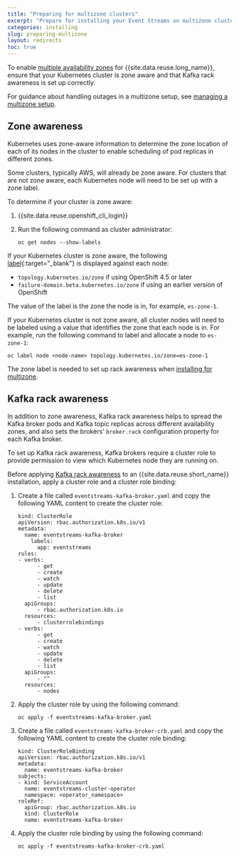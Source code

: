 ```yaml
---
title: "Preparing for multizone clusters"
excerpt: "Prepare for installing your Event Streams on multizone clusters."
categories: installing
slug: preparing-multizone
layout: redirects
toc: true
---
```


To enable [multiple availability zones](../planning/#multiple-availability-zones) for {{site.data.reuse.long_name}}, ensure that your Kubernetes cluster is zone aware and that Kafka rack awareness is set up correctly. 

For guidance about handling outages in a multizone setup, see [managing a multizone setup](../../administering/managing-multizone/).

## Zone awareness

Kubernetes uses zone-aware information to determine the zone location of each of its nodes in the cluster to enable scheduling of pod replicas in different zones.

Some clusters, typically AWS, will already be zone aware. For clusters that are not zone aware, each Kubernetes node will need to be set up with a zone label.

To determine if your cluster is zone aware:

1. {{site.data.reuse.openshift_cli_login}}
2. Run the following command as cluster administrator:

   `oc get nodes --show-labels`

If your Kubernetes cluster is zone aware, the following [label](https://kubernetes.io/docs/reference/kubernetes-api/labels-annotations-taints/){:target="_blank"} is displayed against each node:
- `topology.kubernetes.io/zone` if using OpenShift 4.5 or later
- `failure-domain.beta.kubernetes.io/zone` if using an earlier version of OpenShift

The value of the label is the zone the node is in, for example, `es-zone-1`.

If your Kubernetes cluster is not zone aware, all cluster nodes will need to be labeled using a value that identifies the zone that each node is in. For example, run the following command to label and allocate a node to `es-zone-1`:

   `oc label node <node-name> topology.kubernetes.io/zone=es-zone-1`

The zone label is needed to set up rack awareness when [installing for multizone](../configuring/#applying-kafka-rack-awareness).


## Kafka rack awareness

In addition to zone awareness, Kafka rack awareness helps to spread the Kafka broker pods and Kafka topic replicas across different availability zones, and also sets the brokers' `broker.rack` configuration property for each Kafka broker.

To set up Kafka rack awareness, Kafka brokers require a cluster role to provide permission to view which Kubernetes node they are running on.

Before applying [Kafka rack awareness](../configuring/#applying-kafka-rack-awareness) to an {{site.data.reuse.short_name}} installation, apply a cluster role and a cluster role binding:

1. Create a file called `eventstreams-kafka-broker.yaml` and copy the following YAML content to create the cluster role:

   ```
   kind: ClusterRole
   apiVersion: rbac.authorization.k8s.io/v1
   metadata:
     name: eventstreams-kafka-broker
       labels:
         app: eventstreams
   rules:
   - verbs:
         - get
         - create
         - watch
         - update
         - delete
         - list
     apiGroups:
         - rbac.authorization.k8s.io
     resources:
         - clusterrolebindings
   - verbs:
         - get
         - create
         - watch
         - update
         - delete
         - list
     apiGroups:
         - ""
     resources:
         - nodes
      ```
2. Apply the cluster role by using the following command: 

   `oc apply -f eventstreams-kafka-broker.yaml`

3. Create a file called `eventstreams-kafka-broker-crb.yaml` and copy the following YAML content to create the cluster role binding:

   ```
   kind: ClusterRoleBinding
   apiVersion: rbac.authorization.k8s.io/v1
   metadata:
     name: eventstreams-kafka-broker
   subjects:
   - kind: ServiceAccount
     name: eventstreams-cluster-operator
     namespace: <operator_namespace>
   roleRef:
     apiGroup: rbac.authorization.k8s.io
     kind: ClusterRole
     name: eventstreams-kafka-broker
   ```

4. Apply the cluster role  binding by using the following command:

   `oc apply -f eventstreams-kafka-broker-crb.yaml`
